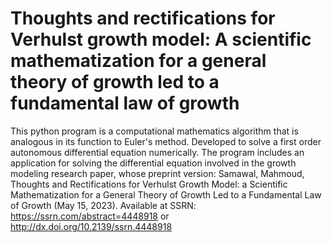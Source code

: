 # Thoughts and rectifications for Verhulst growth model: A scientific mathematization for a general theory of growth led to a fundamental law of growth
This python program is a computational mathematics algorithm that is analogous in its function to Euler's method. Developed to solve a first order autonomous differential equation numerically. The program includes an application for solving the differential equation involved in the growth modeling research paper, whose preprint version: Samawal, Mahmoud, Thoughts and Rectifications for Verhulst Growth Model: a Scientific Mathematization for a General Theory of Growth Led to a Fundamental Law of Growth (May 15, 2023). Available at SSRN: https://ssrn.com/abstract=4448918 or http://dx.doi.org/10.2139/ssrn.4448918
